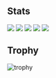 ## Stats
![](http://github-profile-summary-cards.vercel.app/api/cards/profile-details?username=opkato&theme=gruvbox)
![](http://github-profile-summary-cards.vercel.app/api/cards/repos-per-language?username=opkato&theme=gruvbox)
![](http://github-profile-summary-cards.vercel.app/api/cards/most-commit-language?username=opkato&theme=gruvbox)
![](http://github-profile-summary-cards.vercel.app/api/cards/stats?username=opkato&theme=gruvbox)
![](http://github-profile-summary-cards.vercel.app/api/cards/productive-time?username=opkato&theme=gruvbox&utcOffset=9)

## Trophy
![trophy](https://github-profile-trophy.vercel.app/?username=opkato&theme=gruvbox)
